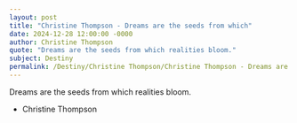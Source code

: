 ```yaml
---
layout: post
title: "Christine Thompson - Dreams are the seeds from which"
date: 2024-12-28 12:00:00 -0000
author: Christine Thompson
quote: "Dreams are the seeds from which realities bloom."
subject: Destiny
permalink: /Destiny/Christine Thompson/Christine Thompson - Dreams are the seeds from which
---
```


Dreams are the seeds from which realities bloom.

- Christine Thompson
